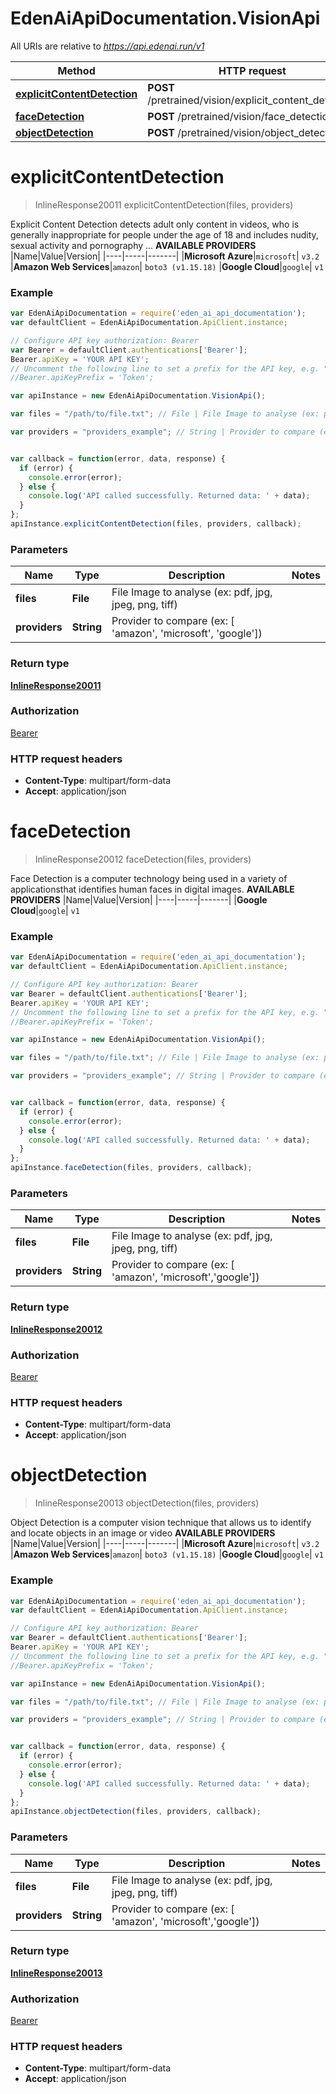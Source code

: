 # EdenAiApiDocumentation.VisionApi

All URIs are relative to *https://api.edenai.run/v1*

Method | HTTP request | Description
------------- | ------------- | -------------
[**explicitContentDetection**](VisionApi.md#explicitContentDetection) | **POST** /pretrained/vision/explicit_content_detection | 
[**faceDetection**](VisionApi.md#faceDetection) | **POST** /pretrained/vision/face_detection | 
[**objectDetection**](VisionApi.md#objectDetection) | **POST** /pretrained/vision/object_detection | 


<a name="explicitContentDetection"></a>
# **explicitContentDetection**
> InlineResponse20011 explicitContentDetection(files, providers)



Explicit Content Detection detects adult only content in videos, who is generally inappropriate for people under the age of 18 and includes nudity, sexual activity and pornography ...  **AVAILABLE PROVIDERS**   |Name|Value|Version| |----|-----|-------| |**Microsoft Azure**|`microsoft`| `v3.2`  |**Amazon Web Services**|`amazon`| `boto3 (v1.15.18)`  |**Google Cloud**|`google`| `v1` 

### Example
```javascript
var EdenAiApiDocumentation = require('eden_ai_api_documentation');
var defaultClient = EdenAiApiDocumentation.ApiClient.instance;

// Configure API key authorization: Bearer
var Bearer = defaultClient.authentications['Bearer'];
Bearer.apiKey = 'YOUR API KEY';
// Uncomment the following line to set a prefix for the API key, e.g. "Token" (defaults to null)
//Bearer.apiKeyPrefix = 'Token';

var apiInstance = new EdenAiApiDocumentation.VisionApi();

var files = "/path/to/file.txt"; // File | File Image to analyse (ex: pdf, jpg, jpeg, png, tiff)

var providers = "providers_example"; // String | Provider to compare (ex: [ 'amazon', 'microsoft', 'google'])


var callback = function(error, data, response) {
  if (error) {
    console.error(error);
  } else {
    console.log('API called successfully. Returned data: ' + data);
  }
};
apiInstance.explicitContentDetection(files, providers, callback);
```

### Parameters

Name | Type | Description  | Notes
------------- | ------------- | ------------- | -------------
 **files** | **File**| File Image to analyse (ex: pdf, jpg, jpeg, png, tiff) | 
 **providers** | **String**| Provider to compare (ex: [ 'amazon', 'microsoft', 'google']) | 

### Return type

[**InlineResponse20011**](InlineResponse20011.md)

### Authorization

[Bearer](../README.md#Bearer)

### HTTP request headers

 - **Content-Type**: multipart/form-data
 - **Accept**: application/json

<a name="faceDetection"></a>
# **faceDetection**
> InlineResponse20012 faceDetection(files, providers)



Face Detection is a computer technology being used in a variety of applicationsthat identifies human faces in digital images.  **AVAILABLE PROVIDERS**   |Name|Value|Version| |----|-----|-------| |**Google Cloud**|`google`| `v1` 

### Example
```javascript
var EdenAiApiDocumentation = require('eden_ai_api_documentation');
var defaultClient = EdenAiApiDocumentation.ApiClient.instance;

// Configure API key authorization: Bearer
var Bearer = defaultClient.authentications['Bearer'];
Bearer.apiKey = 'YOUR API KEY';
// Uncomment the following line to set a prefix for the API key, e.g. "Token" (defaults to null)
//Bearer.apiKeyPrefix = 'Token';

var apiInstance = new EdenAiApiDocumentation.VisionApi();

var files = "/path/to/file.txt"; // File | File Image to analyse (ex: pdf, jpg, jpeg, png, tiff)

var providers = "providers_example"; // String | Provider to compare (ex: [ 'amazon', 'microsoft','google'])


var callback = function(error, data, response) {
  if (error) {
    console.error(error);
  } else {
    console.log('API called successfully. Returned data: ' + data);
  }
};
apiInstance.faceDetection(files, providers, callback);
```

### Parameters

Name | Type | Description  | Notes
------------- | ------------- | ------------- | -------------
 **files** | **File**| File Image to analyse (ex: pdf, jpg, jpeg, png, tiff) | 
 **providers** | **String**| Provider to compare (ex: [ 'amazon', 'microsoft','google']) | 

### Return type

[**InlineResponse20012**](InlineResponse20012.md)

### Authorization

[Bearer](../README.md#Bearer)

### HTTP request headers

 - **Content-Type**: multipart/form-data
 - **Accept**: application/json

<a name="objectDetection"></a>
# **objectDetection**
> InlineResponse20013 objectDetection(files, providers)



Object Detection is a computer vision technique that allows us to identify and locate objects in an image or video  **AVAILABLE PROVIDERS**   |Name|Value|Version| |----|-----|-------| |**Microsoft Azure**|`microsoft`| `v3.2`  |**Amazon Web Services**|`amazon`| `boto3 (v1.15.18)`  |**Google Cloud**|`google`| `v1` 

### Example
```javascript
var EdenAiApiDocumentation = require('eden_ai_api_documentation');
var defaultClient = EdenAiApiDocumentation.ApiClient.instance;

// Configure API key authorization: Bearer
var Bearer = defaultClient.authentications['Bearer'];
Bearer.apiKey = 'YOUR API KEY';
// Uncomment the following line to set a prefix for the API key, e.g. "Token" (defaults to null)
//Bearer.apiKeyPrefix = 'Token';

var apiInstance = new EdenAiApiDocumentation.VisionApi();

var files = "/path/to/file.txt"; // File | File Image to analyse (ex: pdf, jpg, jpeg, png, tiff)

var providers = "providers_example"; // String | Provider to compare (ex: [ 'amazon', 'microsoft','google'])


var callback = function(error, data, response) {
  if (error) {
    console.error(error);
  } else {
    console.log('API called successfully. Returned data: ' + data);
  }
};
apiInstance.objectDetection(files, providers, callback);
```

### Parameters

Name | Type | Description  | Notes
------------- | ------------- | ------------- | -------------
 **files** | **File**| File Image to analyse (ex: pdf, jpg, jpeg, png, tiff) | 
 **providers** | **String**| Provider to compare (ex: [ 'amazon', 'microsoft','google']) | 

### Return type

[**InlineResponse20013**](InlineResponse20013.md)

### Authorization

[Bearer](../README.md#Bearer)

### HTTP request headers

 - **Content-Type**: multipart/form-data
 - **Accept**: application/json

